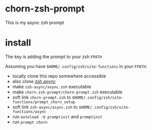 # chorn-zsh-prompt
This is my async zsh prompt

# install

The key is adding the prompt to your zsh `FPATH`

Assuming you have `$HOME/.config/zsh/site-functions` in your `FPATH`:

- locally clone this repo somewhere accessible
- also clone [zsh async](https://github.com/mafredri/zsh-async)
- make `zsh-async/async.zsh` executable
- make `chorn-zsh-prompt/chorn-prompt.zsh` executable
- soft link `chorn-prompt.zsh` to `$HOME/.config/zsh/site-functions/prompt_chorn_setup`
- soft link `zsh-async/async.zsh` to `$HOME/.config/zsh/site-functions/async`
- run `autoload -U promptinit` and `promptinit`
- run `prompt chorn`
